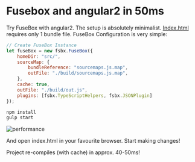 # Fusebox and angular2 in 50ms


Try FuseBox with angular2. The setup is absolutely minimalist. 
[Index.html](https://github.com/fuse-box/angular2-example/blob/master/index.html) requires only 1 bundle file. 
FuseBox Configuration is very simple:

```js
// Create FuseBox Instance
let fuseBox = new fsbx.FuseBox({
    homeDir: "src/",
    sourceMap: {
        bundleReference: "sourcemaps.js.map",
        outFile: "./build/sourcemaps.js.map",
    },
    cache: true,
    outFile: "./build/out.js",
    plugins: [fsbx.TypeScriptHelpers, fsbx.JSONPlugin]
});
```

```js
npm install
gulp start
```

![performance](https://github.com/fuse-box/angular2-example/blob/master/screen.png)

And open index.html in your favourite browser. Start making changes!

Project re-compiles (with cache) in approx. 40-50ms!


